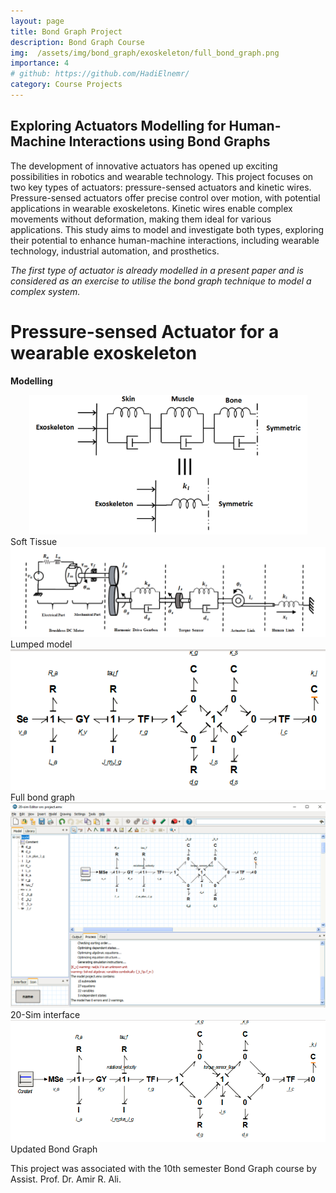 ```yaml
---
layout: page
title: Bond Graph Project
description: Bond Graph Course
img:  /assets/img/bond_graph/exoskeleton/full_bond_graph.png
importance: 4
# github: https://github.com/HadiElnemr/
category: Course Projects
---
```


<!-- <img class="img-fluid rounded z-depth-1" src="{{ '/assets/img/sensors_course/hardware.jpg' | relative_url }}" alt="" title="example image"/>
<div class="caption">
   Hardware Assembly
</div> -->

<!-- <img class="img-fluid rounded z-depth-1" src="{{ '/assets/img/sensors_course/team.jpg' | relative_url }}" alt="" title="example image"/>
<div class="caption">
   The Team: David Michael, Hadi Elnemr, Ahmed Fathy, Mohammed Ashraf, Ahmed Shaban. (Left to right)
</div> -->


## Exploring Actuators Modelling for Human-Machine Interactions using Bond Graphs

The development of innovative actuators has opened up exciting possibilities in robotics and wearable technology. This project focuses on two key types of actuators: pressure-sensed actuators and kinetic wires. Pressure-sensed actuators offer precise control over motion, with potential applications in wearable exoskeletons. Kinetic wires enable complex movements without deformation, making them ideal for various applications. This study aims to model and investigate both types, exploring their potential to enhance human-machine interactions, including wearable technology, industrial automation, and prosthetics.

*The first type of actuator is already modelled in a present paper and is considered as an exercise to utilise the bond graph technique to model a complex system.*

# Pressure-sensed Actuator for a wearable exoskeleton

**Modelling**

<div align="center">
    <img src="/assets/img/bond_graph/exoskeleton/soft_tissue.png" alt="Alt text" class="img-fluid rounded z-depth-1" />
</div>
<div class="caption">
   Soft Tissue
</div>

<div align="center">
    <img src="/assets/img/bond_graph/exoskeleton/Lumped_model.png" alt="Alt text" class="img-fluid rounded z-depth-1" />
</div>
<div class="caption">
   Lumped model
</div>

<div align="center">
    <img src="/assets/img/bond_graph/exoskeleton/full_bond_graph.png" alt="Alt text" class="img-fluid rounded z-depth-1" />
</div>
<div class="caption">
   Full bond graph
</div>

<div align="center">
    <img src="/assets/img/bond_graph/exoskeleton/20_sim_interface.png" alt="Alt text" class="img-fluid rounded z-depth-1" />
</div>
<div class="caption">
   20-Sim interface
</div>

<div align="center">
    <img src="/assets/img/bond_graph/exoskeleton/updated_bond_graph.png" alt="Alt text" class="img-fluid rounded z-depth-1" />
</div>

<div class="caption">
   Updated Bond Graph
</div>


This project was associated with the 10th semester Bond Graph course by Assist. Prof. Dr. Amir R. Ali.